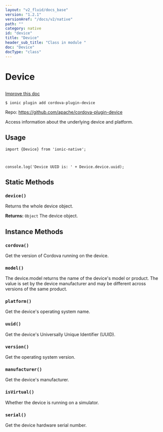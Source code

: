 ```yaml
---
layout: "v2_fluid/docs_base"
version: "1.2.1"
versionHref: "/docs/v2/native"
path: ""
category: native
id: "device"
title: "Device"
header_sub_title: "Class in module "
doc: "Device"
docType: "class"
---
```









<h1 class="api-title">

  
  Device
  

  

  

</h1>

<a class="improve-v2-docs" href='http://github.com/driftyco/ionic-native/edit/master//home/ubuntu/ionic-native/src/plugins/device.ts#L26'>
  Improve this doc
</a>





<!-- decorators -->


<pre><code>$ ionic plugin add cordova-plugin-device</code></pre>
<p>Repo:
  <a href="https://github.com/apache/cordova-plugin-device">
    https://github.com/apache/cordova-plugin-device
  </a>
</p>

<!-- description -->

<p>Access information about the underlying device and platform.</p>



<!-- @usage tag -->

<h2>Usage</h2>

<pre><code class="lang-js">import {Device} from &#39;ionic-native&#39;;



console.log(&#39;Device UUID is: &#39; + Device.device.uuid);
</code></pre>




<!-- @property tags -->
<h2>Static Methods</h2>
<div id="device"></div>
<h3><code>device()</code>

</h3>

Returns the whole device object.







<div class="return-value" markdown="1">
  <i class="icon ion-arrow-return-left"></i>
  <b>Returns:</b> 
<code>Object</code> The device object.
</div>




<!-- methods on the class -->

<h2>Instance Methods</h2>

<div id="cordova"></div>

<h3>
  <code>cordova()</code>


</h3>

Get the version of Cordova running on the device.











<div id="model"></div>

<h3>
  <code>model()</code>


</h3>

The device.model returns the name of the device's model or product. The value is set
by the device manufacturer and may be different across versions of the same product.











<div id="platform"></div>

<h3>
  <code>platform()</code>


</h3>

Get the device's operating system name.











<div id="uuid"></div>

<h3>
  <code>uuid()</code>


</h3>

Get the device's Universally Unique Identifier (UUID).











<div id="version"></div>

<h3>
  <code>version()</code>


</h3>

Get the operating system version.











<div id="manufacturer"></div>

<h3>
  <code>manufacturer()</code>


</h3>

Get the device's manufacturer.











<div id="isVirtual"></div>

<h3>
  <code>isVirtual()</code>


</h3>

Whether the device is running on a simulator.











<div id="serial"></div>

<h3>
  <code>serial()</code>


</h3>

Get the device hardware serial number.









<!-- related link --><!-- end content block -->


<!-- end body block -->


